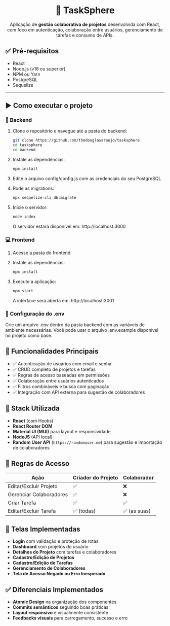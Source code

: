 <div align="center">

# 🧠 TaskSphere

Aplicação de **gestão colaborativa de projetos** desenvolvida com React, com foco em autenticação, colaboração entre usuários, gerenciamento de tarefas e consumo de APIs.

</div>

## ✅ Pré-requisitos

- React
- Node.js (v18 ou superior)
- NPM ou Yarn
- PostgreSQL
- Sequelize

---

## ▶️ Como executar o projeto

### 🔧 Backend
1. Clone o repositório e navegue até a pasta do backend:

   ```bash
   git clone https://github.com/thedouglasaraujo/tasksphere
   cd tasksphere
   cd backend
   ```
1. Instale as dependências:

   ```bash
   npm install
   ```
1. Edite o arquivo config/config.js com as credenciais do seu PostgreSQL
2. Rode as migrations:

   ```bash
   npx sequelize-cli db:migrate
   ```
3. Inicie o servidor:

   ```bash
   node index
   ```
   O servidor estará disponível em: http://localhost:3000

### 💻 Frontend
1. Acesse a pasta do frontend

2. Instale as dependências:
   
   ```bash
   npm install
   ```
4. Execute a aplicação:
    
   ```bash
   npm start
   ```
    A interface será aberta em: http://localhost:3001

### 📄 Configuração do .env

Crie um arquivo .env dentro da pasta backend com as variáveis de ambiente necessárias. Você pode usar o arquivo .env.example disponível no projeto como base.

## 🚀 Funcionalidades Principais

- ✅ Autenticação de usuários com email e senha
- ✅ CRUD completo de projetos e tarefas
- ✅ Regras de acesso baseadas em permissões
- ✅ Colaboração entre usuários autenticados
- ✅ Filtros combináveis e busca com paginação
- ✅ Integração com API externa para sugestão de colaboradores

## 🧩 Stack Utilizada

- **React** (com Hooks)
- **React Router DOM**
- **Material UI (MUI)** para layout e responsividade
- **NodeJS** (API local)
- **Random User API** (`https://randomuser.me`) para sugestão e importação de colaboradores

## 🔐 Regras de Acesso

| Ação                        | Criador do Projeto | Colaborador |
|-----------------------------|--------------------|-------------|
| Editar/Excluir Projeto      | ✅                 | ❌          |
| Gerenciar Colaboradores     | ✅                 | ❌          |
| Criar Tarefa                | ✅                 | ✅          |
| Editar/Excluir Tarefa       | ✅ (todas)         | ✅ (as suas) |

## 🎯 Telas Implementadas

- **Login** com validação e proteção de rotas
- **Dashboard** com projetos do usuário
- **Detalhes do Projeto** com tarefas e colaboradores
- **Cadastro/Edição de Projetos**
- **Cadastro/Edição de Tarefas**
- **Gerenciamento de Colaboradores**
- **Tela de Acesso Negado ou Erro Inesperado**

## ✅ Diferenciais Implementados

- **Atomic Design** na organização dos componentes
- **Commits semânticos** seguindo boas práticas
- **Layout responsivo** e visualmente consistente
- **Feedbacks visuais** para carregamento, sucesso e erro

